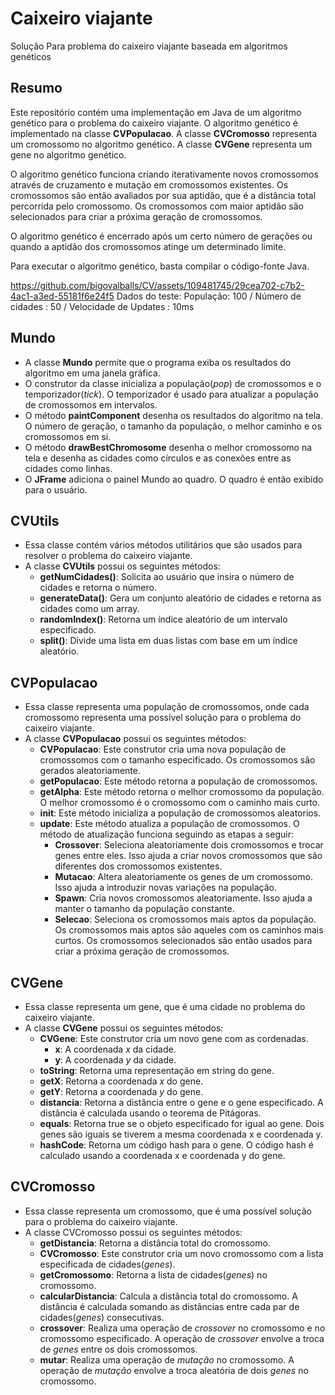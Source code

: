 # Caixeiro viajante
Solução Para problema do caixeiro viajante baseada em algoritmos genéticos

## Resumo
Este repositório contém uma implementação em Java de um algoritmo genético para o problema do caixeiro viajante. O algoritmo genético é implementado na classe **CVPopulacao**. A classe **CVCromosso** representa um cromossomo no algoritmo genético. A classe **CVGene** representa um gene no algoritmo genético.

O algoritmo genético funciona criando iterativamente novos cromossomos através de cruzamento e mutação em cromossomos existentes. Os cromossomos são então avaliados por sua aptidão, que é a distância total percorrida pelo cromossomo. Os cromossomos com maior aptidão são selecionados para criar a próxima geração de cromossomos.

O algoritmo genético é encerrado após um certo número de gerações ou quando a aptidão dos cromossomos atinge um determinado limite.

Para executar o algoritmo genético, basta compilar o código-fonte Java.

https://github.com/bigovalballs/CV/assets/109481745/29cea702-c7b2-4ac1-a3ed-55181f6e24f5
Dados do teste: População: 100 / Número de cidades : 50 / Velocidade de Updates : 10ms

## Mundo

- A classe **Mundo** permite que o programa exiba os resultados do algoritmo em uma janela gráfica.
- O construtor da classe inicializa a população(*pop*) de cromossomos e o temporizador(*tick*). O temporizador é usado para atualizar a população de cromossomos em intervalos.
- O método **paintComponent** desenha os resultados do algoritmo na tela. O número de geração, o tamanho da população, o melhor caminho e os cromossomos em si.
- O método **drawBestChromosome** desenha o melhor cromossomo na tela e desenha as cidades como círculos e as conexões entre as cidades como linhas.
- O **JFrame**  adiciona o painel Mundo ao quadro. O quadro é então exibido para o usuário. 

## CVUtils

- Essa classe contém vários métodos utilitários que são usados para resolver o problema do caixeiro viajante.
- A classe **CVUtils** possui os seguintes métodos:
  - **getNumCidades()**: Solicita ao usuário que insira o número de cidades e retorna o número. 
  - **generateData()**: Gera um conjunto aleatório de cidades e retorna as cidades como um array.
  - **randomIndex()**: Retorna um índice aleatório de um intervalo especificado.
  - **split()**: Divide uma lista em duas listas com base em um índice aleatório.

## CVPopulacao

- Essa classe representa uma população de cromossomos, onde cada cromossomo representa uma possível solução para o problema do caixeiro viajante.
- A classe **CVPopulacao** possui os seguintes métodos:
  - **CVPopulacao**: Este construtor cria uma nova população de cromossomos com o tamanho especificado. Os cromossomos são gerados aleatoriamente.
  - **getPopulacao**: Este método retorna a população de cromossomos.
  - **getAlpha**: Este método retorna o melhor cromossomo da população. O melhor cromossomo é o cromossomo com o caminho mais curto.
  - **init**: Este método inicializa a população de cromossomos aleatorios.
  - **update**: Este método atualiza a população de cromossomos. O método de atualização funciona seguindo as etapas a seguir:
    - **Crossover**: Seleciona aleatoriamente dois cromossomos e trocar genes entre eles. Isso ajuda a criar novos cromossomos que são diferentes dos cromossomos existentes.
    - **Mutacao**: Altera aleatoriamente os genes de um cromossomo. Isso ajuda a introduzir novas variações na população.
    - **Spawn**: Cria novos cromossomos aleatoriamente. Isso ajuda a manter o tamanho da população constante.
    - **Selecao**: Seleciona os cromossomos mais aptos da população. Os cromossomos mais aptos são aqueles com os caminhos mais curtos. Os cromossomos selecionados são então usados para criar a próxima geração de cromossomos.

## CVGene

- Essa classe representa um gene, que é uma cidade no problema do caixeiro viajante. 
- A classe **CVGene** possui os seguintes métodos:
  - **CVGene**: Este construtor cria um novo gene com as cordenadas.
    - **x**: A coordenada *x* da cidade.
    - **y**: A coordenada *y* da cidade.
  - **toString**: Retorna uma representação em string do gene.
  - **getX**: Retorna a coordenada *x* do gene.
  - **getY**: Retorna a coordenada *y* do gene.
  - **distancia**: Retorna a distância entre o gene e o gene especificado. A distância é calculada usando o teorema de Pitágoras.
  - **equals**: Retorna true se o objeto especificado for igual ao gene. Dois genes são iguais se tiverem a mesma coordenada x e coordenada y.
  - **hashCode**: Retorna um código hash para o gene. O código hash é calculado usando a coordenada x e coordenada y do gene.

## CVCromosso

- Essa classe representa um cromossomo, que é uma possível solução para o problema do caixeiro viajante.
- A classe CVCromosso possui os seguintes métodos:
  - **getDistancia**: Retorna a distância total do cromossomo.
  - **CVCromosso**: Este construtor cria um novo cromossomo com a lista especificada de cidades(*genes*).
  - **getCromossomo**: Retorna a lista de cidades(*genes*) no cromossomo.
  - **calcularDistancia**: Calcula a distância total do cromossomo. A distância é calculada somando as distâncias entre cada par de cidades(*genes*) consecutivas.
  - **crossover**: Realiza uma operação de *crossover* no cromossomo e no cromossomo especificado. A operação de *crossover* envolve a troca de *genes* entre os dois cromossomos.
  - **mutar**: Realiza uma operação de *mutação* no cromossomo. A operação de *mutação* envolve a troca aleatória de dois *genes* no cromossomo.
